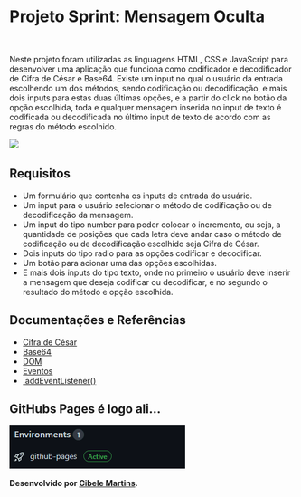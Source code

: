 <h1>Projeto Sprint: Mensagem Oculta</h1>
<br>

<p> Neste projeto foram utilizadas as linguagens HTML, CSS e JavaScript para desenvolver uma aplicação que funciona como codificador e decodificador de Cifra de César e Base64. Existe um input no qual o usuário da entrada escolhendo um dos métodos, sendo codificação ou decodificação, e mais dois inputs para estas duas últimas opções, e a partir do click no botão da opção escolhida, toda e qualquer mensagem inserida no input de texto é codificada ou decodificada no último input de texto de acordo com as regras do método escolhido.</p>

<img src="./img/msgOculta.gif">
<br>

<h2>Requisitos</h2>

<ul>
  <li>Um formulário que contenha os inputs de entrada do usuário.</li>
  <li>Um input para o usuário selecionar o método de codificação ou de decodificação da mensagem.</li><li>Um input do tipo number para poder colocar o incremento, ou seja, a quantidade de posições que cada letra deve andar caso o método de codificação ou de decodificação escolhido seja Cifra de César.</li>
  <li>Dois inputs do tipo radio para as opções codificar e decodificar.</li>
  <li>Um botão para acionar uma das opções escolhidas.</li>
  <li>E mais dois inputs do tipo texto, onde no primeiro o usuário deve inserir a mensagem que deseja codificar ou decodificar, e no segundo o resultado do método e opção escolhida.</li> 
</ul>


<h2>Documentações e Referências</h2>

<ul>
  <li><a href="https://pt.wikipedia.org/wiki/Cifra_de_C%C3%A9sar" target="_blank">Cifra de César</a></li>
  <li><a href="https://pt.wikipedia.org/wiki/Base64" target= "_blank">Base64</a></li>
  <li><a href="https://developer.mozilla.org/pt-BR/docs/Web/API/Document_Object_Model/Introduction" target= "_blank">DOM</a></li>
  <li><a href="https://developer.mozilla.org/pt-BR/docs/Learn/JavaScript/Building_blocks/Events" target= "_blank">Eventos</a></li>
  <li><a href="https://developer.mozilla.org/pt-BR/docs/Web/API/EventTarget/addEventListener" target= "_blank">.addEventListener()</a></li>
</ul>

<h2>GitHubs Pages é logo ali...</h2>
<img src="./img/cCB64.gif">
<br>
<p><strong>Desenvolvido por <a target= "_blank" href="https://www.linkedin.com/in/cibele-martins-85b910169/">Cibele Martins</a>.</strong></p>

